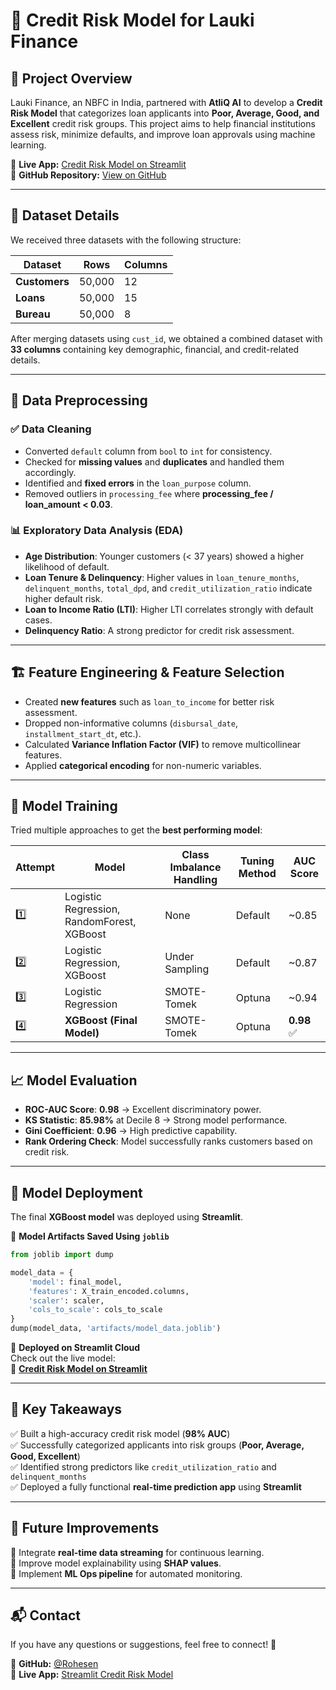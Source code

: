 # 🚀 Credit Risk Model for Lauki Finance  

## 📌 Project Overview  
Lauki Finance, an NBFC in India, partnered with **AtliQ AI** to develop a **Credit Risk Model** that categorizes loan applicants into **Poor, Average, Good, and Excellent** credit risk groups. This project aims to help financial institutions assess risk, minimize defaults, and improve loan approvals using machine learning.  

🔗 **Live App:** [Credit Risk Model on Streamlit](https://rohesen-ml-project-credit-risk-modelling-using-regression.streamlit.app/)  
🔗 **GitHub Repository:** [View on GitHub](https://github.com/Rohesen/ml-project-credit-risk-modelling-using-regression)  

---

## 📂 Dataset Details  
We received three datasets with the following structure:  

| Dataset | Rows | Columns |
|---------|------|---------|
| **Customers** | 50,000 | 12 |
| **Loans** | 50,000 | 15 |
| **Bureau** | 50,000 | 8 |

After merging datasets using `cust_id`, we obtained a combined dataset with **33 columns** containing key demographic, financial, and credit-related details.

---

## 🔧 Data Preprocessing  
### ✅ Data Cleaning  
- Converted `default` column from `bool` to `int` for consistency.  
- Checked for **missing values** and **duplicates** and handled them accordingly.  
- Identified and **fixed errors** in the `loan_purpose` column.  
- Removed outliers in `processing_fee` where **processing_fee / loan_amount < 0.03**.  

### 📊 Exploratory Data Analysis (EDA)  
- **Age Distribution**: Younger customers (< 37 years) showed a higher likelihood of default.  
- **Loan Tenure & Delinquency**: Higher values in `loan_tenure_months`, `delinquent_months`, `total_dpd`, and `credit_utilization_ratio` indicate higher default risk.  
- **Loan to Income Ratio (LTI)**: Higher LTI correlates strongly with default cases.  
- **Delinquency Ratio**: A strong predictor for credit risk assessment.  

---

## 🏗 Feature Engineering & Feature Selection  
- Created **new features** such as `loan_to_income` for better risk assessment.  
- Dropped non-informative columns (`disbursal_date`, `installment_start_dt`, etc.).  
- Calculated **Variance Inflation Factor (VIF)** to remove multicollinear features.  
- Applied **categorical encoding** for non-numeric variables.  

---

## 🤖 Model Training  
Tried multiple approaches to get the **best performing model**:  

| Attempt | Model | Class Imbalance Handling | Tuning Method | AUC Score |
|---------|-------|-------------------------|---------------|-----------|
| 1️⃣ | Logistic Regression, RandomForest, XGBoost | None | Default | ~0.85 |
| 2️⃣ | Logistic Regression, XGBoost | Under Sampling | Default | ~0.87 |
| 3️⃣ | Logistic Regression | SMOTE-Tomek | Optuna | ~0.94 |
| 4️⃣ | **XGBoost (Final Model)** | SMOTE-Tomek | Optuna | **0.98** ✅ |

---

## 📈 Model Evaluation  
- **ROC-AUC Score**: **0.98** → Excellent discriminatory power.  
- **KS Statistic**: **85.98%** at Decile 8 → Strong model performance.  
- **Gini Coefficient**: **0.96** → High predictive capability.  
- **Rank Ordering Check**: Model successfully ranks customers based on credit risk.  

---

## 🚀 Model Deployment  
The final **XGBoost model** was deployed using **Streamlit**.  

🔹 **Model Artifacts Saved Using `joblib`**  
```python
from joblib import dump

model_data = {
    'model': final_model,
    'features': X_train_encoded.columns,
    'scaler': scaler,
    'cols_to_scale': cols_to_scale
}
dump(model_data, 'artifacts/model_data.joblib')
```  

🔹 **Deployed on Streamlit Cloud**  
Check out the live model:  
🔗 **[Credit Risk Model on Streamlit](https://rohesen-ml-project-credit-risk-modelling-using-regression.streamlit.app/)**  

---

## 📜 Key Takeaways  
✅ Built a high-accuracy credit risk model (**98% AUC**)  
✅ Successfully categorized applicants into risk groups (**Poor, Average, Good, Excellent**)  
✅ Identified strong predictors like `credit_utilization_ratio` and `delinquent_months`  
✅ Deployed a fully functional **real-time prediction app** using **Streamlit**  

---

## 📢 Future Improvements  
🔹 Integrate **real-time data streaming** for continuous learning.  
🔹 Improve model explainability using **SHAP values**.  
🔹 Implement **ML Ops pipeline** for automated monitoring.  

---

## 📬 Contact  
If you have any questions or suggestions, feel free to connect! 🚀  

🔗 **GitHub:** [@Rohesen](https://github.com/Rohesen)  
🔗 **Live App:** [Streamlit Credit Risk Model](https://rohesen-ml-project-credit-risk-modelling-using-regression.streamlit.app/)  
